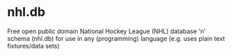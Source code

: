 nhl.db
======

Free open public domain National Hockey League (NHL) database 'n' schema (nhl.db) for use in any (programming) language (e.g. uses plain text fixtures/data sets)
